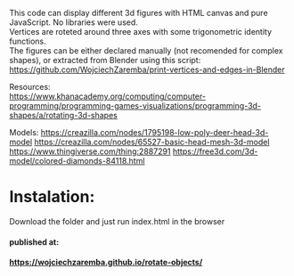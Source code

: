 This code can display different 3d figures with HTML canvas and pure JavaScript. No libraries were used.  
Vertices are roteted around three axes with some trigonometric identity functions.  
The figures can be either declared manually (not recomended for complex shapes), or extracted from Blender using this script: https://github.com/WojciechZaremba/print-vertices-and-edges-in-Blender  
  
  Resources:  
  https://www.khanacademy.org/computing/computer-programming/programming-games-visualizations/programming-3d-shapes/a/rotating-3d-shapes

  Models:
  https://creazilla.com/nodes/1795198-low-poly-deer-head-3d-model
  https://creazilla.com/nodes/65527-basic-head-mesh-3d-model
  https://www.thingiverse.com/thing:2887291
  https://free3d.com/3d-model/colored-diamonds-84118.html


# Instalation:
Download the folder and just run index.html in the browser

#### published at:
#### https://wojciechzaremba.github.io/rotate-objects/
